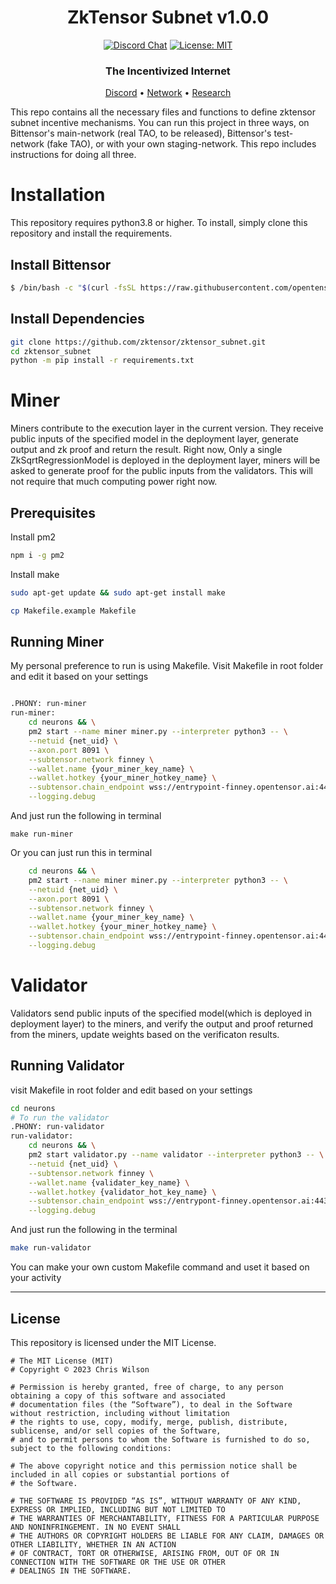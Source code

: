 <div align="center">

# **ZkTensor Subnet v1.0.0** <!-- omit in toc -->

[![Discord Chat](https://img.shields.io/discord/308323056592486420.svg)](https://discord.gg/bittensor)
[![License: MIT](https://img.shields.io/badge/License-MIT-yellow.svg)](https://opensource.org/licenses/MIT)

### The Incentivized Internet <!-- omit in toc -->

[Discord](https://discord.gg/bittensor) • [Network](https://taostats.io/) • [Research](https://bittensor.com/whitepaper)

</div>

This repo contains all the necessary files and functions to define zktensor subnet incentive mechanisms. You can run this project in three ways,
on Bittensor's main-network (real TAO, to be released), Bittensor's test-network (fake TAO), or with your own staging-network. This repo includes instructions for doing all three.

# Installation

This repository requires python3.8 or higher. To install, simply clone this repository and install the requirements.

## Install Bittensor

```bash
$ /bin/bash -c "$(curl -fsSL https://raw.githubusercontent.com/opentensor/bittensor/master/scripts/install.sh)"
```

## Install Dependencies

```bash
git clone https://github.com/zktensor/zktensor_subnet.git
cd zktensor_subnet
python -m pip install -r requirements.txt
```

# Miner

Miners contribute to the execution layer in the current version.
They receive public inputs of the specified model in the deployment layer, generate output and zk proof and return the result.
Right now, Only a single ZkSqrtRegressionModel is deployed in the deployment layer, miners will be asked to generate proof for the public inputs from the validators. This will not require that much computing power right now.

## Prerequisites

Install pm2

```bash
npm i -g pm2
```

Install make

```bash
sudo apt-get update && sudo apt-get install make
```

```bash
cp Makefile.example Makefile
```

## Running Miner

My personal preference to run is using Makefile.
Visit Makefile in root folder and edit it based on your settings

```bash

.PHONY: run-miner
run-miner:
	cd neurons && \
	pm2 start --name miner miner.py --interpreter python3 -- \
	--netuid {net_uid} \
	--axon.port 8091 \
	--subtensor.network finney \
	--wallet.name {your_miner_key_name} \
	--wallet.hotkey {your_miner_hotkey_name} \
	--subtensor.chain_endpoint wss://entrypoint-finney.opentensor.ai:443 \
	--logging.debug

```

And just run the following in terminal

```
make run-miner
```

Or you can just run this in terminal

```bash
	cd neurons && \
	pm2 start --name miner miner.py --interpreter python3 -- \
	--netuid {net_uid} \
	--axon.port 8091 \
	--subtensor.network finney \
	--wallet.name {your_miner_key_name} \
	--wallet.hotkey {your_miner_hotkey_name} \
	--subtensor.chain_endpoint wss://entrypoint-finney.opentensor.ai:443 \
	--logging.debug
```

# Validator

Validators send public inputs of the specified model(which is deployed in deployment layer) to the miners, and verify the output and proof returned from the miners, update weights based on the verificaton results.

## Running Validator

visit Makefile in root folder and edit based on your settings

```bash
cd neurons
# To run the validator
.PHONY: run-validator
run-validator:
	cd neurons && \
	pm2 start validator.py --name validator --interpreter python3 -- \
	--netuid {net_uid} \
	--subtensor.network finney \
	--wallet.name {validater_key_name} \
	--wallet.hotkey {validator_hot_key_name} \
	--subtensor.chain_endpoint wss://entrypont-finney.opentensor.ai:443 \
	--logging.debug

```

And just run the following in the terminal

```bash
make run-validator
```

You can make your own custom Makefile command and uset it based on your activity

---

## License

This repository is licensed under the MIT License.

```text
# The MIT License (MIT)
# Copyright © 2023 Chris Wilson

# Permission is hereby granted, free of charge, to any person obtaining a copy of this software and associated
# documentation files (the “Software”), to deal in the Software without restriction, including without limitation
# the rights to use, copy, modify, merge, publish, distribute, sublicense, and/or sell copies of the Software,
# and to permit persons to whom the Software is furnished to do so, subject to the following conditions:

# The above copyright notice and this permission notice shall be included in all copies or substantial portions of
# the Software.

# THE SOFTWARE IS PROVIDED “AS IS”, WITHOUT WARRANTY OF ANY KIND, EXPRESS OR IMPLIED, INCLUDING BUT NOT LIMITED TO
# THE WARRANTIES OF MERCHANTABILITY, FITNESS FOR A PARTICULAR PURPOSE AND NONINFRINGEMENT. IN NO EVENT SHALL
# THE AUTHORS OR COPYRIGHT HOLDERS BE LIABLE FOR ANY CLAIM, DAMAGES OR OTHER LIABILITY, WHETHER IN AN ACTION
# OF CONTRACT, TORT OR OTHERWISE, ARISING FROM, OUT OF OR IN CONNECTION WITH THE SOFTWARE OR THE USE OR OTHER
# DEALINGS IN THE SOFTWARE.
```
